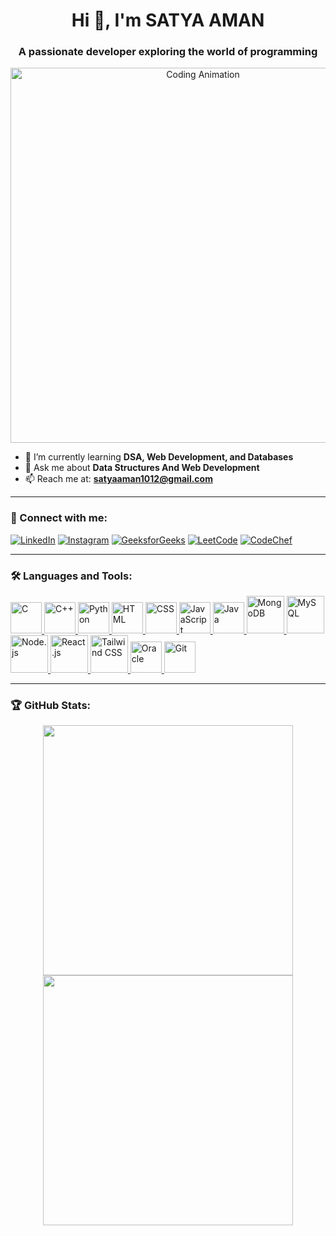 <h1 align="center">Hi 👋, I'm SATYA AMAN</h1>
<h3 align="center">A passionate developer exploring the world of programming</h3>

<p align="center">
  <img src="https://media.giphy.com/media/qgQUggAC3Pfv687qPC/giphy.gif" alt="Coding Animation" width="600">
</p>

- 🚀 I’m currently learning **DSA, Web Development, and Databases**  
- 💬 Ask me about **Data Structures And Web Development**  
- 📫 Reach me at: **[satyaaman1012@gmail.com](mailto:satyaaman1012@gmail.com)**  

---

### 📲 Connect with me:
<p align="left">
<a href="https://www.linkedin.com/in/satya-aman-00938a318/" target="blank"><img src="https://img.shields.io/badge/-LinkedIn-blue?style=for-the-badge&logo=linkedin" alt="LinkedIn"/></a>
<a href="https://www.instagram.com/amansatya_10/" target="blank"><img src="https://img.shields.io/badge/-Instagram-E4405F?style=for-the-badge&logo=instagram&logoColor=white" alt="Instagram"/></a>
<a href="https://www.geeksforgeeks.org/user/amansatya_10/" target="blank"><img src="https://img.shields.io/badge/-GeeksforGeeks-308D46?style=for-the-badge&logo=geeksforgeeks&logoColor=white" alt="GeeksforGeeks"/></a>
<a href="https://leetcode.com/u/amansatya/" target="blank"><img src="https://img.shields.io/badge/-LeetCode-FFA116?style=for-the-badge&logo=leetcode&logoColor=black" alt="LeetCode"/></a>
<a href="https://www.codechef.com/users/amansatya_10" target="blank"><img src="https://img.shields.io/badge/-CodeChef-BB5B34?style=for-the-badge&logo=codechef&logoColor=white" alt="CodeChef"/></a>
</p>

---

### 🛠 Languages and Tools:
<p align="left">
  <a href="https://en.wikipedia.org/wiki/C_(programming_language)" target="_blank">
    <img src="https://cdn.jsdelivr.net/gh/devicons/devicon/icons/c/c-original.svg" alt="C" width="50"/>
  </a>
  <a href="https://cplusplus.com/" target="_blank">
    <img src="https://cdn.jsdelivr.net/gh/devicons/devicon/icons/cplusplus/cplusplus-original.svg" alt="C++" width="50"/>
  </a>
  <a href="https://www.python.org/" target="_blank">
    <img src="https://cdn.jsdelivr.net/gh/devicons/devicon/icons/python/python-original.svg" alt="Python" width="50"/>
  </a>
  <a href="https://developer.mozilla.org/en-US/docs/Web/HTML" target="_blank">
    <img src="https://cdn.jsdelivr.net/gh/devicons/devicon/icons/html5/html5-original.svg" alt="HTML" width="50"/>
  </a>
  <a href="https://developer.mozilla.org/en-US/docs/Web/CSS" target="_blank">
    <img src="https://cdn.jsdelivr.net/gh/devicons/devicon/icons/css3/css3-original.svg" alt="CSS" width="50"/>
  </a>
  <a href="https://developer.mozilla.org/en-US/docs/Web/JavaScript" target="_blank">
    <img src="https://cdn.jsdelivr.net/gh/devicons/devicon/icons/javascript/javascript-original.svg" alt="JavaScript" width="50"/>
  </a>
  <a href="https://www.java.com/" target="_blank">
    <img src="https://cdn.jsdelivr.net/gh/devicons/devicon/icons/java/java-original.svg" alt="Java" width="50"/>
  </a>
  <a href="https://www.mongodb.com/" target="_blank">
    <img src="https://cdn.jsdelivr.net/gh/devicons/devicon/icons/mongodb/mongodb-original.svg" alt="MongoDB" width="60"/>
  </a>
  <a href="https://www.mysql.com/" target="_blank">
    <img src="https://cdn.jsdelivr.net/gh/devicons/devicon/icons/mysql/mysql-original.svg" alt="MySQL" width="60"/>
  </a>
  <a href="https://nodejs.org/" target="_blank">
    <img src="https://cdn.jsdelivr.net/gh/devicons/devicon/icons/nodejs/nodejs-original.svg" alt="Node.js" width="60"/>
  </a>
  <a href="https://react.dev/" target="_blank">
    <img src="https://cdn.jsdelivr.net/gh/devicons/devicon/icons/react/react-original.svg" alt="React.js" width="60"/>
  </a>
  <a href="https://tailwindcss.com/" target="_blank">
    <img src="https://cdn.jsdelivr.net/gh/devicons/devicon/icons/tailwindcss/tailwindcss-plain.svg" alt="Tailwind CSS" width="60"/>
  </a>
  <a href="https://www.oracle.com/" target="_blank">
    <img src="https://cdn.jsdelivr.net/gh/devicons/devicon/icons/oracle/oracle-original.svg" alt="Oracle" width="50"/>
  </a>
  <a href="https://git-scm.com/" target="_blank">
    <img src="https://cdn.jsdelivr.net/gh/devicons/devicon/icons/git/git-original.svg" alt="Git" width="50"/>
  </a>
</p>


---

### 🏆 GitHub Stats:
<p align="center">
  <img src="https://github-readme-stats.vercel.app/api?username=amansatya&show_icons=true&theme=dark" width="400"/>
  <img src="https://github-readme-streak-stats.herokuapp.com/?user=amansatya&theme=dark" width="400"/>
</p>


